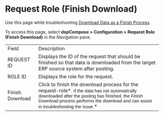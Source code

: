 # Request Role (Finish Download)

<div class="use">

Use this page while troubleshooting [Download Data as a Finish
Process](../Use_Cases/Download_Data_as_a_Finish_Process.htm).

</div>

To access this page, select <span style="font-weight: bold;">dspCompose
\>
</span><span style="background: #ffffff;font-weight: bold;">Configuration
\> Request Role (Finish Download)</span> in the *Navigation*
pane.

|                 |                                                                                                                                                                                                                                                                                                                                    |
| --------------- | ---------------------------------------------------------------------------------------------------------------------------------------------------------------------------------------------------------------------------------------------------------------------------------------------------------------------------------- |
| Field           | Description                                                                                                                                                                                                                                                                                                                        |
| REQUEST ID      | Displays the ID of the request that should be finished so that data is downloaded from the target ERP source system after posting.                                                                                                                                                                                                 |
| ROLE ID         | Displays the role for the request.                                                                                                                                                                                                                                                                                                 |
| Finish Download | Click to finish the download process for the request-role*<span style="font-size: 11.0pt;font-family: Arial, sans-serif;font-style: normal;">. If the data has not automatically downloaded after the posting has finished, the Finish Download process performs the download and can assist in troubleshooting the issue.</span>* |
